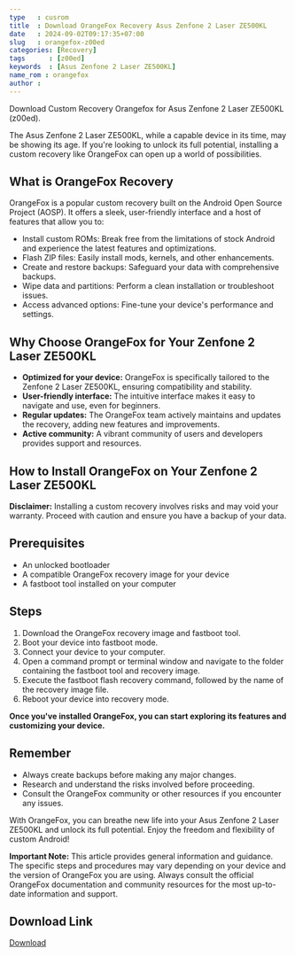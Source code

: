 ```yaml
---
type   : cusrom
title  : Download OrangeFox Recovery Asus Zenfone 2 Laser ZE500KL
date   : 2024-09-02T09:17:35+07:00
slug   : orangefox-z00ed
categories: [Recovery]
tags      : [z00ed]
keywords  : [Asus Zenfone 2 Laser ZE500KL]
name_rom : orangefox
author : 
---
```


Download Custom Recovery Orangefox for Asus Zenfone 2 Laser ZE500KL (z00ed).

The Asus Zenfone 2 Laser ZE500KL, while a capable device in its time, may be showing its age. If you're looking to unlock its full potential, installing a custom recovery like OrangeFox can open up a world of possibilities. 

## What is OrangeFox Recovery

OrangeFox is a popular custom recovery built on the Android Open Source Project (AOSP). It offers a sleek, user-friendly interface and a host of features that allow you to:

* Install custom ROMs: Break free from the limitations of stock Android and experience the latest features and optimizations.
* Flash ZIP files: Easily install mods, kernels, and other enhancements.
* Create and restore backups: Safeguard your data with comprehensive backups.
* Wipe data and partitions: Perform a clean installation or troubleshoot issues.
* Access advanced options: Fine-tune your device's performance and settings.

## Why Choose OrangeFox for Your Zenfone 2 Laser ZE500KL

* **Optimized for your device:** OrangeFox is specifically tailored to the Zenfone 2 Laser ZE500KL, ensuring compatibility and stability.
* **User-friendly interface:** The intuitive interface makes it easy to navigate and use, even for beginners.
* **Regular updates:** The OrangeFox team actively maintains and updates the recovery, adding new features and improvements.
* **Active community:** A vibrant community of users and developers provides support and resources.

## How to Install OrangeFox on Your Zenfone 2 Laser ZE500KL

**Disclaimer:** Installing a custom recovery involves risks and may void your warranty. Proceed with caution and ensure you have a backup of your data.

## Prerequisites

* An unlocked bootloader
* A compatible OrangeFox recovery image for your device
* A fastboot tool installed on your computer

## Steps

1. Download the OrangeFox recovery image and fastboot tool.
2. Boot your device into fastboot mode.
3. Connect your device to your computer.
4. Open a command prompt or terminal window and navigate to the folder containing the fastboot tool and recovery image.
5. Execute the fastboot flash recovery command, followed by the name of the recovery image file.
6. Reboot your device into recovery mode.

**Once you've installed OrangeFox, you can start exploring its features and customizing your device.**

## Remember

* Always create backups before making any major changes.
* Research and understand the risks involved before proceeding.
* Consult the OrangeFox community or other resources if you encounter any issues.

With OrangeFox, you can breathe new life into your Asus Zenfone 2 Laser ZE500KL and unlock its full potential. Enjoy the freedom and flexibility of custom Android!

**Important Note:** This article provides general information and guidance. The specific steps and procedures may vary depending on your device and the version of OrangeFox you are using. Always consult the official OrangeFox documentation and community resources for the most up-to-date information and support. 


## Download Link
[Download](https://orangefox.download/device/z00ed)


